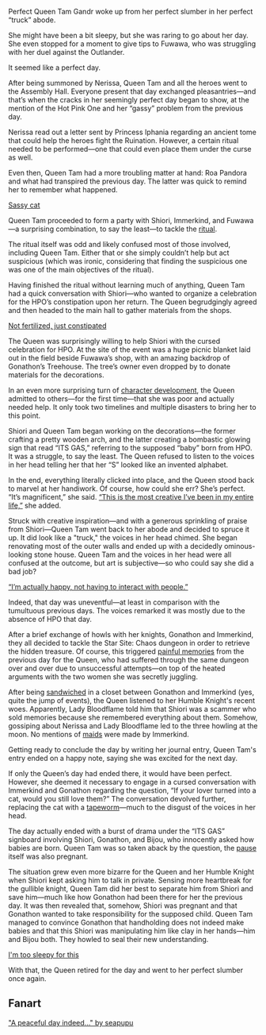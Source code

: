 <!-- title: Tam Gandr -->
<!-- status: Alive -->

Perfect Queen Tam Gandr woke up from her perfect slumber in her perfect “truck” abode.

She might have been a bit sleepy, but she was raring to go about her day. She even stopped for a moment to give tips to Fuwawa, who was struggling with her duel against the Outlander.

It seemed like a perfect day.

After being summoned by Nerissa, Queen Tam and all the heroes went to the Assembly Hall. Everyone present that day exchanged pleasantries—and that’s when the cracks in her seemingly perfect day began to show, at the mention of the Hot Pink One and her “gassy” problem from the previous day.

Nerissa read out a letter sent by Princess Iphania regarding an ancient tome that could help the heroes fight the Ruination. However, a certain ritual needed to be performed—one that could even place them under the curse as well.

Even then, Queen Tam had a more troubling matter at hand: Roa Pandora and what had transpired the previous day. The latter was quick to remind her to remember what happened.

[Sassy cat](#embed:https://youtu.be/jayBiB9euJU?t=670)

Queen Tam proceeded to form a party with Shiori, Immerkind, and Fuwawa—a surprising combination, to say the least—to tackle the [ritual](https://www.youtube.com/live/jayBiB9euJU?si=_OcZUoqnxheMyQ4e&t=953).

The ritual itself was odd and likely confused most of those involved, including Queen Tam. Either that or she simply couldn’t help but act suspicious (which was ironic, considering that finding the suspicious one was one of the main objectives of the ritual).

Having finished the ritual without learning much of anything, Queen Tam had a quick conversation with Shiori—who wanted to organize a celebration for the HPO’s constipation upon her return. The Queen begrudgingly agreed and then headed to the main hall to gather materials from the shops.

[Not fertilized, just constipated](#embed:https://www.youtube.com/live/jayBiB9euJU?si=tksE1UT02lekWEbi&t=2380)

The Queen was surprisingly willing to help Shiori with the cursed celebration for HPO. At the site of the event was a huge picnic blanket laid out in the field beside Fuwawa’s shop, with an amazing backdrop of Gonathon’s Treehouse. The tree’s owner even dropped by to donate materials for the decorations.

In an even more surprising turn of [character development](https://youtu.be/jayBiB9euJU?t=3400), the Queen admitted to others—for the first time—that she was poor and actually needed help. It only took two timelines and multiple disasters to bring her to this point.

Shiori and Queen Tam began working on the decorations—the former crafting a pretty wooden arch, and the latter creating a bombastic glowing sign that read “ITS GAS,” referring to the supposed “baby” born from HPO. It was a struggle, to say the least. The Queen refused to listen to the voices in her head telling her that her “S” looked like an invented alphabet.

In the end, everything literally clicked into place, and the Queen stood back to marvel at her handiwork. Of course, how could she err? She’s perfect. “It’s magnificent,” she said. [“This is the most creative I’ve been in my entire life,”](https://youtu.be/jayBiB9euJU?t=4713) she added.

Struck with creative inspiration—and with a generous sprinkling of praise from Shiori—Queen Tam went back to her abode and decided to spruce it up. It did look like a "truck," the voices in her head chimed. She began renovating most of the outer walls and ended up with a decidedly ominous-looking stone house. Queen Tam and the voices in her head were all confused at the outcome, but art is subjective—so who could say she did a bad job?

[“I’m actually happy, not having to interact with people.”](#embed:https://youtu.be/jayBiB9euJU?t=6631)

Indeed, that day was uneventful—at least in comparison with the tumultuous previous days. The voices remarked it was mostly due to the absence of HPO that day.

After a brief exchange of howls with her knights, Gonathon and Immerkind, they all decided to tackle the Star Site: Chaos dungeon in order to retrieve the hidden treasure. Of course, this triggered [painful memories](https://youtu.be/jayBiB9euJU?t=7690) from the previous day for the Queen, who had suffered through the same dungeon over and over due to unsuccessful attempts—on top of the heated arguments with the two women she was secretly juggling.

After being [sandwiched](https://www.youtube.com/live/jayBiB9euJU?si=4RccvR8LrKblthRi&t=9682) in a closet between Gonathon and Immerkind (yes, quite the jump of events), the Queen listened to her Humble Knight's recent woes. Apparently, Lady Bloodflame told him that Shiori was a scammer who sold memories because she remembered everything about them. Somehow, gossiping about Nerissa and Lady Bloodflame led to the three howling at the moon. No mentions of [maids](https://youtu.be/jayBiB9euJU?t=9901) were made by Immerkind.

Getting ready to conclude the day by writing her journal entry, Queen Tam's entry ended on a happy note, saying she was excited for the next day.

If only the Queen’s day had ended there, it would have been perfect. However, she deemed it necessary to engage in a cursed conversation with Immerkind and Gonathon regarding the question, “If your lover turned into a cat, would you still love them?” The conversation devolved further, replacing the cat with a [tapeworm](https://youtu.be/jayBiB9euJU?t=11053)—much to the disgust of the voices in her head.

The day actually ended with a burst of drama under the “ITS GAS” signboard involving Shiori, Gonathon, and Bijou, who innocently asked how babies are born. Queen Tam was so taken aback by the question, the [pause](https://youtu.be/jayBiB9euJU?t=11542) itself was also pregnant.

The situation grew even more bizarre for the Queen and her Humble Knight when Shiori kept asking him to talk in private. Sensing more heartbreak for the gullible knight, Queen Tam did her best to separate him from Shiori and save him—much like how Gonathon had been there for her the previous day. It was then revealed that, somehow, Shiori was pregnant and that Gonathon wanted to take responsibility for the supposed child. Queen Tam managed to convince Gonathon that handholding does not indeed make babies and that this Shiori was manipulating him like clay in her hands—him and Bijou both. They howled to seal their new understanding.

[I'm too sleepy for this](#embed:https://www.youtube.com/live/jayBiB9euJU?si=JBsNjpi3chQw5tVT&t=12650)

With that, the Queen retired for the day and went to her perfect slumber once again.

## Fanart

["A peaceful day indeed..." by seapupu](https://x.com/seapupu290495/status/1920852715703320626)

<!-- shiori, bijou -->
